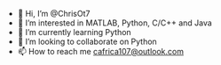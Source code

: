 - 👋 Hi, I’m @ChrisOt7
- 👀 I’m interested in MATLAB, Python, C/C++ and Java
- 🌱 I’m currently learning Python
- 💞️ I’m looking to collaborate on Python
- 📫 How to reach me cafrica107@outlook.com

<!---
ChrisOt7/ChrisOt7 is a ✨ special ✨ repository because its `README.md` (this file) appears on your GitHub profile.
You can click the Preview link to take a look at your changes.
--->
